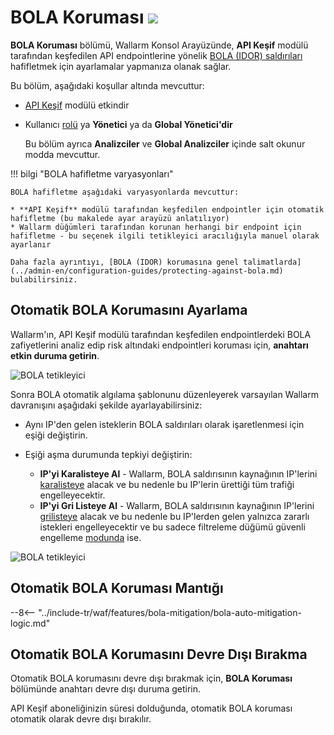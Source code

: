 [variability-in-endpoints-docs]:       ../about-wallarm/api-discovery.md#variability-in-endpoints
[changes-in-api-docs]:       api-discovery.md#tracking-changes-in-api
[bola-protection-for-endpoints-docs]:  ../about-wallarm/api-discovery.md#automatic-bola-protection

# BOLA Koruması <a href="../../about-wallarm/subscription-plans/#subscription-plans"><img src="../../images/api-security-tag.svg" style="border: none;"></a>

**BOLA Koruması** bölümü, Wallarm Konsol Arayüzünde, **API Keşif** modülü tarafından keşfedilen API endpointlerine yönelik [BOLA (IDOR) saldırıları](../attacks-vulns-list.md#broken-object-level-authorization-bola) hafifletmek için ayarlamalar yapmanıza olanak sağlar.

Bu bölüm, aşağıdaki koşullar altında mevcuttur:

* [API Keşif](../about-wallarm/api-discovery.md) modülü etkindir
* Kullanıcı [rolü](settings/users.md#user-roles) ya **Yönetici** ya da **Global Yönetici'dir**
  
    Bu bölüm ayrıca **Analizciler** ve **Global Analizciler** içinde salt okunur modda mevcuttur.

!!! bilgi "BOLA hafifletme varyasyonları"

    BOLA hafifletme aşağıdaki varyasyonlarda mevcuttur:

    * **API Keşif** modülü tarafından keşfedilen endpointler için otomatik hafifletme (bu makalede ayar arayüzü anlatılıyor)
    * Wallarm düğümleri tarafından korunan herhangi bir endpoint için hafifletme - bu seçenek ilgili tetikleyici aracılığıyla manuel olarak ayarlanır

    Daha fazla ayrıntıyı, [BOLA (IDOR) korumasına genel talimatlarda](../admin-en/configuration-guides/protecting-against-bola.md) bulabilirsiniz.

## Otomatik BOLA Korumasını Ayarlama

Wallarm'ın, API Keşif modülü tarafından keşfedilen endpointlerdeki BOLA zafiyetlerini analiz edip risk altındaki endpointleri koruması için, **anahtarı etkin duruma getirin**.

![BOLA tetikleyici](../images/user-guides/bola-protection/trigger-enabled-state.png)

Sonra BOLA otomatik algılama şablonunu düzenleyerek varsayılan Wallarm davranışını aşağıdaki şekilde ayarlayabilirsiniz:

* Aynı IP'den gelen isteklerin BOLA saldırıları olarak işaretlenmesi için eşiği değiştirin.
* Eşiği aşma durumunda tepkiyi değiştirin:

    * **IP'yi Karalisteye Al** - Wallarm, BOLA saldırısının kaynağının IP'lerini [karalisteye](ip-lists/denylist.md) alacak ve bu nedenle bu IP'lerin ürettiği tüm trafiği engelleyecektir.
    * **IP'yi Gri Listeye Al** - Wallarm, BOLA saldırısının kaynağının IP'lerini [grilisteye](ip-lists/graylist.md) alacak ve bu nedenle bu IP'lerden gelen yalnızca zararlı istekleri engelleyecektir ve bu sadece filtreleme düğümü güvenli engelleme [modunda](../admin-en/configure-wallarm-mode.md) ise.

![BOLA tetikleyici](../images/user-guides/bola-protection/trigger-template.png)

## Otomatik BOLA Koruması Mantığı

--8<-- "../include-tr/waf/features/bola-mitigation/bola-auto-mitigation-logic.md"

## Otomatik BOLA Korumasını Devre Dışı Bırakma

Otomatik BOLA korumasını devre dışı bırakmak için, **BOLA Koruması** bölümünde anahtarı devre dışı duruma getirin.

API Keşif aboneliğinizin süresi dolduğunda, otomatik BOLA koruması otomatik olarak devre dışı bırakılır.